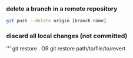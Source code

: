 ### delete a branch in a remote repository

```bash
git push --delete origin [branch name]
```
### discard all local changes (not committed)
'''
git restore . OR git restore path/to/file/to/revert

